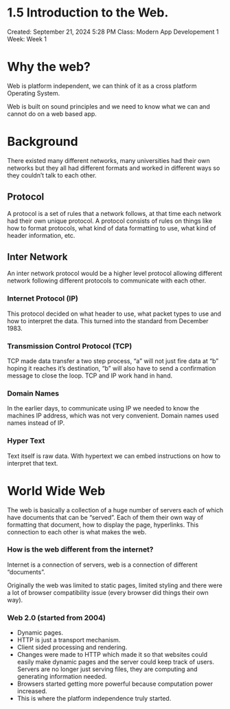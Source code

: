 # 1.5 Introduction to the Web.

Created: September 21, 2024 5:28 PM
Class: Modern App Developement 1
Week: Week 1

# Why the web?

Web is platform independent, we can think of it as a cross platform Operating System.

Web is built on sound principles and we need to know what we can and cannot do on a web based app.

# Background

There existed many different networks, many universities had their own networks but they all had different formats and worked in different ways so they couldn’t talk to each other.

## Protocol

A protocol is a set of rules that a network follows, at that time each network had their own unique protocol. A protocol consists of rules on things like how to format protocols, what kind of data formatting to use, what kind of header information, etc.

## Inter Network

An inter network protocol would be a higher level protocol allowing different network following different protocols to communicate with each other.

### Internet Protocol (IP)

This protocol decided on what header to use, what packet types to use and how to interpret the data. This turned into the standard from December 1983.

### Transmission Control Protocol (TCP)

TCP made data transfer a two step process, “a” will not just fire data at “b” hoping it reaches it’s destination, “b” will also have to send a confirmation message to close the loop. TCP and IP work hand in hand.

### Domain Names

In the earlier days, to communicate using IP we needed to know the machines IP address, which was not very convenient. Domain names used names instead of IP.

### Hyper Text

Text itself is raw data. With hypertext we can embed instructions on how to interpret that text.

# World Wide Web

The web is basically a collection of a huge number of servers each of which have documents that can be “served”. Each of them their own way of formatting that document, how to display the page, hyperlinks. This connection to each other is what makes the web. 

### How is the web different from the internet?

Internet is a connection of servers, web is a connection of different “documents”.

Originally the web was limited to static pages, limited styling and there were a lot of browser compatibility issue (every browser did things their own way).

### Web 2.0 (started from 2004)

- Dynamic pages.
- HTTP is just a transport mechanism.
- Client sided processing and rendering.
- Changes were made to HTTP which made it so that websites could easily make dynamic pages and the server could keep track of users. Servers are no longer just serving files, they are computing and generating information needed.
- Browsers started getting more powerful because computation power increased.
- This is where the platform independence truly started.